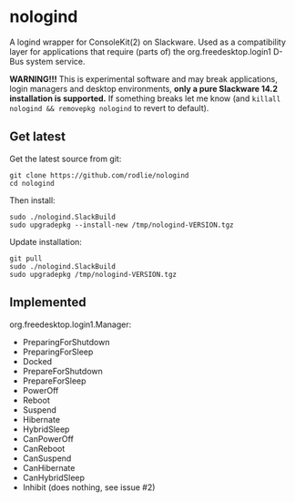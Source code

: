 # nologind

A logind wrapper for ConsoleKit(2) on Slackware. Used as a compatibility layer for applications that require (parts of) the org.freedesktop.login1 D-Bus system service.

**WARNING!!!** This is experimental software and may break applications, login managers and desktop environments, **only a pure Slackware 14.2 installation is supported.** If something breaks let me know (and ``killall nologind && removepkg nologind`` to revert to default).

## Get latest

Get the latest source from git:
```
git clone https://github.com/rodlie/nologind
cd nologind
```
Then install:
```
sudo ./nologind.SlackBuild
sudo upgradepkg --install-new /tmp/nologind-VERSION.tgz
```
Update installation:
```
git pull
sudo ./nologind.SlackBuild
sudo upgradepkg /tmp/nologind-VERSION.tgz
```
 
## Implemented

org.freedesktop.login1.Manager:

 * PreparingForShutdown
 * PreparingForSleep
 * Docked
 * PrepareForShutdown
 * PrepareForSleep
 * PowerOff
 * Reboot
 * Suspend
 * Hibernate
 * HybridSleep
 * CanPowerOff
 * CanReboot
 * CanSuspend
 * CanHibernate
 * CanHybridSleep
 * Inhibit (does nothing, see issue #2)
